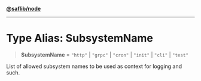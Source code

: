 [**@saflib/node**](../index.md)

***

# Type Alias: SubsystemName

> **SubsystemName** = `"http"` \| `"grpc"` \| `"cron"` \| `"init"` \| `"cli"` \| `"test"`

List of allowed subsystem names to be used as context for logging and such.
